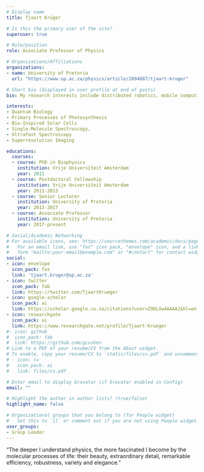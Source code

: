 ```yaml
---
# Display name
title: Tjaart Krüger

# Is this the primary user of the site?
superuser: true

# Role/position
role: Associate Professor of Physics

# Organizations/Affiliations
organizations:
- name: University of Pretoria
  url: "https://www.up.ac.za/physics/article/2094887/tjaart-kruger"

# Short bio (displayed in user profile at end of posts)
bio: My research interests include distributed robotics, mobile computing and programmable matter.

interests:
- Quantum Biology
- Primary Processes of Photosynthesis
- Bio-Inspired Solar Cells
- Single-Molecule Spectroscopy, 
- Ultrafast Spectroscopy 
- Superresolution Imaging

educations:
  courses:
  - course: PhD in Biophysics
    institution: Vrije Universiteit Amsterdam
    year: 2011
  - course: Postdoctoral Fellowship
    institution: Vrije Universiteit Amsterdam
    year: 2011-2013
  - course: Senior Lecturer
    institution: University of Pretoria
    year: 2013-2017
  - course: Associate Professor
    institution: University of Pretoria
    year: 2017-present

# Social/Academic Networking
# For available icons, see: https://sourcethemes.com/academic/docs/page-builder/#icons
#   For an email link, use "fas" icon pack, "envelope" icon, and a link in the
#   form "mailto:your-email@example.com" or "#contact" for contact widget.
social:
- icon: envelope
  icon_pack: fas
  link: 'tjaart.kruger@up.ac.za'
- icon: twitter
  icon_pack: fab
  link: https://twitter.com/TjaartKrueger
- icon: google-scholar
  icon_pack: ai
  link: https://scholar.google.co.za/citations?user=Z9OLXw4AAAAJ&hl=en
- icon: researchgate
  icon_pack: ai
  link: https://www.researchgate.net/profile/Tjaart-Krueger 
#- icon: github
#  icon_pack: fab
#  link: https://github.com/gcushen
# Link to a PDF of your resume/CV from the About widget.
# To enable, copy your resume/CV to `static/files/cv.pdf` and uncomment the lines below.
# - icon: cv
#   icon_pack: ai
#   link: files/cv.pdf

# Enter email to display Gravatar (if Gravatar enabled in Config)
email: ""

# Highlight the author in author lists? (true/false)
highlight_name: false

# Organizational groups that you belong to (for People widget)
#   Set this to `[]` or comment out if you are not using People widget.
user_groups:
- Group Leader
---
```


“The deeper I understand physics, the more fascinated I become by the molecular processes of life: their beauty, extraordinary detail, remarkable efficiency, robustness, variety and elegance.”
